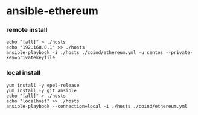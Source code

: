# ansible-ethereum

### remote install

```
echo "[all]" > ./hosts
echo "192.168.0.1" >> ./hosts
ansible-playbook -i ./hosts ./coind/ethereum.yml -u centos --private-key=privatekeyfile
```

### local install

```
yum install -y epel-release
yum install -y git ansible
echo "[all]" > ./hosts
echo "localhost" >> ./hosts
ansible-playbook --connection=local -i ./hosts ./coind/ethereum.yml
```
